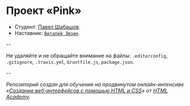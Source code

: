 # Проект «Pink»

* Студент: [Павел Шабашов](https://htmlacademy.ru/profile/id24223).
* Наставник: <a href="https://vk.com/juwain">`Виталий Зюзин`</a>.

--

Не удаляйте и не обращайте внимание на файлы: `.editorconfig`, `.gitignore`, `.travis.yml`, `Gruntfile.js`, `package.json`.

--

_Репозиторий создан для обучения на продвинутом онлайн-интенсиве «[Создание веб-интерфейсов с помощью HTML и CSS](https://htmlacademy.ru/advanced_intensive)» от [HTML Academy](https://htmlacademy.ru)._

